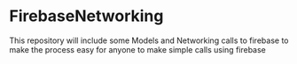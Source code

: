 # FirebaseNetworking
This repository will include some Models and Networking calls to firebase to make the process easy for anyone to make simple calls using firebase 
